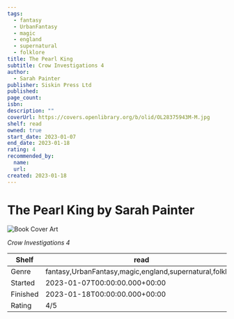 ```yaml
---
tags:
  - fantasy
  - UrbanFantasy
  - magic
  - england
  - supernatural
  - folklore
title: The Pearl King
subtitle: Crow Investigations 4
author:
  - Sarah Painter
publisher: Siskin Press Ltd
published:
page_count:
isbn:
description: ""
coverUrl: https://covers.openlibrary.org/b/olid/OL28375943M-M.jpg
shelf: read
owned: true
start_date: 2023-01-07
end_date: 2023-01-18
rating: 4
recommended_by:
  name:
  url:
created: 2023-01-18
---
```


# The Pearl King by Sarah Painter

![Book Cover Art](https://covers.openlibrary.org/b/olid/OL28375943M-M.jpg)

_Crow Investigations 4_

| Shelf | read |
| --- | --- |
| Genre | fantasy,UrbanFantasy,magic,england,supernatural,folklore |
| Started | 2023-01-07T00:00:00.000+00:00 |
| Finished | 2023-01-18T00:00:00.000+00:00 |
| Rating | 4/5 |

